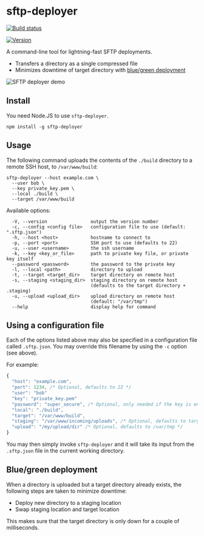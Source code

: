 # sftp-deployer

[![Build status](https://github.com/svandriel/sftp-deployer/actions/workflows/node.js.yml/badge.svg?branch=master)](https://github.com/svandriel/sftp-deployer/actions/workflows/node.js.yml?query=branch%3Amaster)

[![Version](https://img.shields.io/github/package-json/v/svandriel/sftp-deployer?color=%2300d000&label=Latest%20version&style=plastic)](https://www.npmjs.com/package/sftp-deployer)

A command-line tool for lightning-fast SFTP deployments.

- Transfers a directory as a single compressed file
- Minimizes downtime of target directory with [blue/green deployment](https://en.wikipedia.org/wiki/Blue-green_deployment)

![SFTP deployer demo](https://github.com/svandriel/sftp-deployer/blob/master/demo.gif?raw=true)

## Install

You need Node.JS to use `sftp-deployer`.

```
npm install -g sftp-deployer
```

## Usage

The following command uploads the contents of the `./build` directory to a remote SSH host, to `/var/www/build`:

```
sftp-deployer --host example.com \
  --user bob \
  --key private_key.pem \
  --local ./build \
  --target /var/www/build
```

Available options:

```
  -V, --version                output the version number
  -c, --config <config file>   configuration file to use (default: ".sftp.json")
  -h, --host <host>            hostname to connect to
  -p, --port <port>            SSH port to use (defaults to 22)
  -u, --user <username>        the ssh username
  -k, --key <key_or_file>      path to private key file, or private key itself
  --password <password>        the password to the private key
  -l, --local <path>           directory to upload
  -t, --target <target_dir>    target directory on remote host
  -s, --staging <staging_dir>  staging directory on remote host
                               (defaults to the target directory + .staging)
  -u, --upload <upload_dir>    upload directory on remote host
                               (default: "/var/tmp")
  --help                       display help for command
```

## Using a configuration file

Each of the options listed above may also be specified in a configuration file called `.sftp.json`.
You may override this filename by using the `-c` option (see above).

For example:

```javascript
{
  "host": "example.com",
  "port": 1234, /* Optional, defaults to 22 */
  "user": "bob"
  "key": "private_key.pem"
  "password": "super_secure", /* Optional, only needed if the key is encrypted */
  "local": "./build",
  "target": "/var/www/build",
  "staging": "/var/www/incoming/uploads", /* Optional, defaults to target directory + .staging */
  "upload": "/my/upload/dir" /* Optional, defaults to /var/tmp */
}
```

You may then simply invoke `sftp-deployer` and it will take its input from the `.sftp.json` file in the current working directory.

## Blue/green deployment

When a directory is uploaded but a target directory already exists, the following steps are taken to minimize downtime:

- Deploy new directory to a staging location
- Swap staging location and target location

This makes sure that the target directory is only down for a couple of milliseconds.

